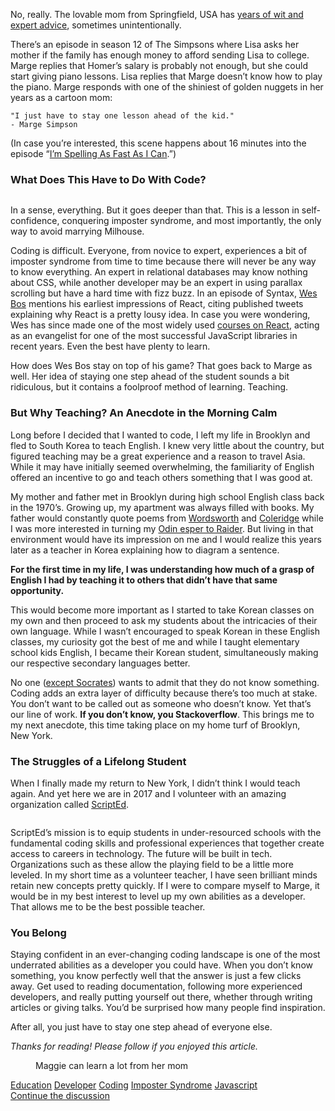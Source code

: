 <p>No, really. The lovable mom from Springfield, USA has <a href="http://www.dorkly.com/post/82373/24-marge-quotes-that-prove-shes-our-mom">years of wit and expert advice</a>, sometimes unintentionally.</p><p>There&#x2019;s an episode in season 12 of The Simpsons where Lisa asks her mother if the family has enough money to afford sending Lisa to college. Marge replies that Homer&#x2019;s salary is probably not enough, but she could start giving piano lessons. Lisa replies that Marge doesn&#x2019;t know how to play the piano. Marge responds with one of the shiniest of golden nuggets in her years as a cartoon&#xA0;mom:</p><pre><code class="language-markup">&quot;I just have to stay one lesson ahead of the kid.&quot;                                   - Marge Simpson</code></pre><p>(In case you&#x2019;re interested, this scene happens about 16 minutes into the episode &#x201C;<a href="http://www.simpsonsworld.com/video/221698627830">I&#x2019;m Spelling As Fast As I&#xA0;Can</a>.&#x201D;)</p><h3>What Does This Have to Do With&#xA0;Code?</h3><figure><img alt src="https://hackernoon.com/hn-images/1*0vKrlZDlomEM7PXdiLjS5Q.gif"></figure><p>In a sense, everything. But it goes deeper than that. This is a lesson in self-confidence, conquering imposter syndrome, and most importantly, the only way to avoid marrying Milhouse.</p><p>Coding is difficult. Everyone, from novice to expert, experiences a bit of imposter syndrome from time to time because there will never be any way to know everything. An expert in relational databases may know nothing about CSS, while another developer may be an expert in using parallax scrolling but have a hard time with fizz buzz. In an episode of Syntax, <a href="https://medium.com/u/86a55cd7983b">Wes Bos</a> mentions his earliest impressions of React, citing published tweets explaining why React is a pretty lousy idea. In case you were wondering, Wes has since made one of the most widely used <a href="http://reactforbeginners.com">courses on React</a>, acting as an evangelist for one of the most successful JavaScript libraries in recent years. Even the best have plenty to&#xA0;learn.</p><p>How does Wes Bos stay on top of his game? That goes back to Marge as well. Her idea of staying one step ahead of the student sounds a bit ridiculous, but it contains a foolproof method of learning. Teaching.</p><h3>But Why Teaching? An Anecdote in the Morning&#xA0;Calm</h3><p>Long before I decided that I wanted to code, I left my life in Brooklyn and fled to South Korea to teach English. I knew very little about the country, but figured teaching may be a great experience and a reason to travel Asia. While it may have initially seemed overwhelming, the familiarity of English offered an incentive to go and teach others something that I was good&#xA0;at.</p><p>My mother and father met in Brooklyn during high school English class back in the 1970&#x2019;s. Growing up, my apartment was always filled with books. My father would constantly quote poems from <a href="https://www.poetryfoundation.org/poems/45521/i-wandered-lonely-as-a-cloud">Wordsworth</a> and <a href="https://www.poetryfoundation.org/poems/43997/the-rime-of-the-ancient-mariner-text-of-1834">Coleridge</a> while I was more interested in turning my <a href="http://finalfantasy.wikia.com/wiki/Ancient_Castle">Odin esper to Raider</a>. But living in that environment would have its impression on me and I would realize this years later as a teacher in Korea explaining how to diagram a sentence.</p><p><strong>For the first time in my life, I was understanding how much of a grasp of English I had by teaching it to others that didn&#x2019;t have that same opportunity.</strong></p><p>This would become more important as I started to take Korean classes on my own and then proceed to ask my students about the intricacies of their own language. While I wasn&#x2019;t encouraged to speak Korean in these English classes, my curiosity got the best of me and while I taught elementary school kids English, I became their Korean student, simultaneously making our respective secondary languages better.</p><p>No one (<a href="https://en.wikipedia.org/wiki/I_know_that_I_know_nothing">except Socrates</a>) wants to admit that they do not know something. Coding adds an extra layer of difficulty because there&#x2019;s too much at stake. You don&#x2019;t want to be called out as someone who doesn&#x2019;t know. Yet that&#x2019;s our line of work. <strong>If you don&#x2019;t know, you Stackoverflow</strong>. This brings me to my next anecdote, this time taking place on my home turf of Brooklyn, New&#xA0;York.</p><h3>The Struggles of a Lifelong&#xA0;Student</h3><p>When I finally made my return to New York, I didn&#x2019;t think I would teach again. And yet here we are in 2017 and I volunteer with an amazing organization called <a href="https://medium.com/u/4f98a6e5c5bb">ScriptEd</a>.</p><figure><img alt src="https://hackernoon.com/hn-images/1*T5Sj_4nZEAeIoUAxmkUlxQ.jpeg"></figure><p>ScriptEd&#x2019;s mission is to equip students in under-resourced schools with the fundamental coding skills and professional experiences that together create access to careers in technology. The future will be built in tech. Organizations such as these allow the playing field to be a little more leveled. In my short time as a volunteer teacher, I have seen brilliant minds retain new concepts pretty quickly. If I were to compare myself to Marge, it would be in my best interest to level up my own abilities as a developer. That allows me to be the best possible&#xA0;teacher.</p><h3>You Belong</h3><p>Staying confident in an ever-changing coding landscape is one of the most underrated abilities as a developer you could have. When you don&#x2019;t know something, you know perfectly well that the answer is just a few clicks away. Get used to reading documentation, following more experienced developers, and really putting yourself out there, whether through writing articles or giving talks. You&#x2019;d be surprised how many people find inspiration.</p><p>After all, you just have to stay one step ahead of everyone&#xA0;else.</p><p><em>Thanks for reading! Please follow if you enjoyed this&#xA0;article.</em></p><figure><img alt src="https://hackernoon.com/hn-images/1*ZuT1Qly3EXEjgWm3bgb8NA.jpeg"><figcaption>Maggie can learn a lot from her&#xA0;mom</figcaption></figure>                <div class="archive-tags">                                        <a class="tag" href="https://hackernoon.com/tagged/education">Education</a>                                        <a class="tag" href="https://hackernoon.com/tagged/developer">Developer</a>                                        <a class="tag" href="https://hackernoon.com/tagged/coding">Coding</a>                                        <a class="tag" href="https://hackernoon.com/tagged/imposter-syndrome">Imposter Syndrome</a>                                        <a class="tag" href="https://hackernoon.com/tagged/javascript">Javascript</a>                  </div>                <div class="twitter-discussion">          <a target="_blank" href="https://twitter.com/search?q=https%3A%2F%2Fhackernoon.com%2Fhow-teaching-molds-the-marge-simpson-of-coding-23a8a8456ef4">Continue the discussion <i class="fab fa-twitter"></i></a>        </div>